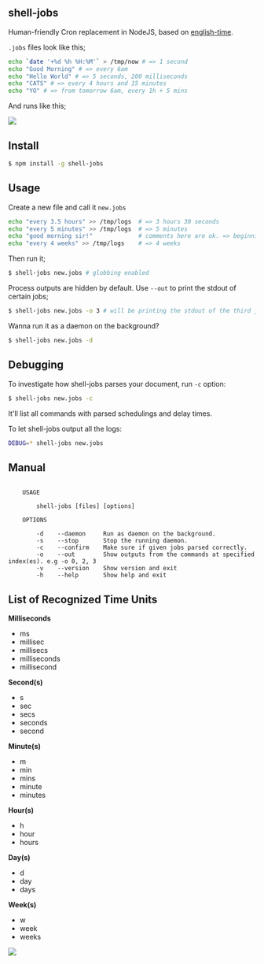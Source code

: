 ## shell-jobs

Human-friendly Cron replacement in NodeJS, based on [english-time](https://github.com/azer/english-time).

`.jobs` files look like this;

```bash
echo `date '+%d %h %H:%M'` > /tmp/now # => 1 second
echo "Good Morning" # => every 6am
echo "Hello World" # => 5 seconds, 200 milliseconds
echo "CATS" # => every 4 hours and 15 minutes
echo "YO" # => from tomorrow 6am, every 1h + 5 mins
```

And runs like this;

![](https://dl.dropbox.com/s/ld9s6cpjy3lwbb6/shell-jobs.png)

## Install

```bash
$ npm install -g shell-jobs
```

## Usage

Create a new file and call it `new.jobs`

```bash
echo "every 3.5 hours" >> /tmp/logs  # => 3 hours 30 seconds
echo "every 5 minutes" >> /tmp/logs  # => 5 minutes
echo "good morning sir!"             # comments here are ok. => beginning from 8am
echo "every 4 weeks" >> /tmp/logs    # => 4 weeks
```

Then run it;

```bash
$ shell-jobs new.jobs # globbing enabled
```

Process outputs are hidden by default. Use `--out` to print the stdout of certain jobs;

```bash
$ shell-jobs new.jobs -o 3 # will be printing the stdout of the third job 'echo "this is a new day!"'
```

Wanna run it as a daemon on the background?

```bash
$ shell-jobs new.jobs -d
```

## Debugging

To investigate how shell-jobs parses your document, run `-c` option:

```bash
$ shell-jobs new.jobs -c
```

It'll list all commands with parsed schedulings and delay times.

To let shell-jobs output all the logs:

```bash
DEBUG=* shell-jobs new.jobs
```

## Manual

```

    USAGE

        shell-jobs [files] [options]

    OPTIONS

        -d    --daemon     Run as daemon on the background.
        -s    --stop       Stop the running daemon.
        -c    --confirm    Make sure if given jobs parsed correctly.
        -o    --out        Show outputs from the commands at specified index(es). e.g -o 0, 2, 3
        -v    --version    Show version and exit
        -h    --help       Show help and exit

```

## List of Recognized Time Units

**Milliseconds**

* ms
* millisec
* millisecs
* milliseconds
* millisecond

**Second(s)**

* s
* sec
* secs
* seconds
* second

**Minute(s)**

* m
* min
* mins
* minute
* minutes

**Hour(s)**

* h
* hour
* hours

**Day(s)**

* d
* day
* days

**Week(s)**

* w
* week
* weeks

![](http://distilleryimage4.s3.amazonaws.com/564cccc2831b11e28f3922000aaa2151_6.jpg)
